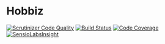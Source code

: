 # Hobbiz
[![Scrutinizer Code Quality](https://scrutinizer-ci.com/g/Robgd/Hobbiz/badges/quality-score.png?b=master)](https://scrutinizer-ci.com/g/Robgd/Hobbiz/?branch=master)
[![Build Status](https://scrutinizer-ci.com/g/Robgd/Hobbiz/badges/build.png?b=master)](https://scrutinizer-ci.com/g/Robgd/Hobbiz/build-status/master)
[![Code Coverage](https://scrutinizer-ci.com/g/Robgd/Hobbiz/badges/coverage.png?b=master)](https://scrutinizer-ci.com/g/Robgd/Hobbiz/?branch=master)
[![SensioLabsInsight](https://insight.sensiolabs.com/projects/d73c8f18-1f87-4c1a-8708-8673312859dc/big.png)](https://insight.sensiolabs.com/projects/d73c8f18-1f87-4c1a-8708-8673312859dc)